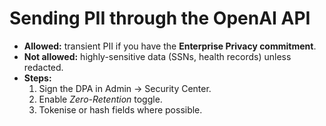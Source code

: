 # Sending PII through the OpenAI API

* **Allowed:** transient PII if you have the **Enterprise Privacy commitment**.  
* **Not allowed:** highly-sensitive data (SSNs, health records) unless redacted.  
* **Steps:**  
  1. Sign the DPA in Admin → Security Center.  
  2. Enable *Zero-Retention* toggle.  
  3. Tokenise or hash fields where possible.
